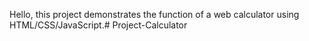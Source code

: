 Hello, this project demonstrates the function of a web calculator using HTML/CSS/JavaScript.# Project-Calculator
